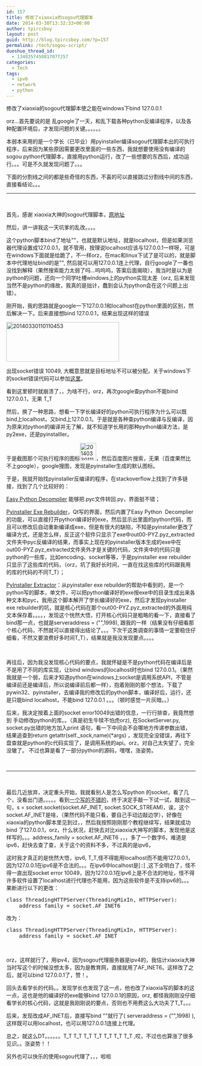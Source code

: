 ```yaml
---
id: 157
title: 修改了xiaoxia的sogou代理脚本
date: 2014-03-30T13:32:33+00:00
author: tpircsboy
layout: post
guid: http://blog.tpircsboy.com/?p=157
permalink: /tech/sogou-script/
duoshuo_thread_id:
  - 1340357450817077257
categories:
  - Tech
tags:
  - ipv6
  - network
  - python
---
```

修改了xiaoxia的sogou代理脚本使之能在windows下bind 127.0.0.1

orz...首先要说的是 乱google了一天，和乱下载各种python反编译程序，以及各种配置环境后，才发现问题的关键。。。。。。

本弱本来用的是一个学长（已毕业）用pyinstaller编译sogou代理脚本出的可执行程序，后来因为某些原因需要更改里面的一些东西，我就想要使用没有编译的sogou python代理脚本，直接用python运行，改了一些想要的东西后，成功运行。。。可是不久就发现问题了。。。

下面的分割线之间的都是些奇怪的东西，不喜的可以直接跳过分割线中间的东西，直接看结论。。。

* * *

&nbsp;

首先，感谢 xiaoxia大神的sogou代理脚本，<a href="http://xiaoxia.org/2011/11/14/update-sogou-proxy-program-with-https-support/" target="_blank">原地址</a>

然后，讲一讲我这一天坑爹的乱改。。。。

这个python脚本bind了地址""，也就是默认地址，就是localhost，但是如果浏览器代理设置成127.0.0.1，就不管用，按理说localhost应该与127.0.0.1一样呀，可是在windows下面就是给跪了，不一样orz，在mac和linux下试了是可以的，就是脚本中代理地址bind的是"", 然后就可以用127.0.0.1连上代理，自行google了一番也没找到解释（果然搜索能力太弱了吗...呜呜呜，答案后面揭晓），我当时是以为是python的问题，还向一个同学吐槽windows上的python实现太差（orz, 后来发现当然不是python的缘故，我真的是拙计，蠢到会认为python会在这个问题上出错）。

刚开始，我的思路就是google一下127.0.0.1和localhost在python里面的区别，然后解决一下。后来直接想bind 127.0.0.1，结果出现这样的错误

[<img class="alignnone size-medium wp-image-158" src="http://blog.tpircsboy.com/wp-content/uploads/2015/02/20140330110110453-300x105.png" alt="20140330110110453" width="300" height="105" srcset="http://blog.tpircsboy.com/wp-content/uploads/2015/02/20140330110110453-300x105.png 300w, http://blog.tpircsboy.com/wp-content/uploads/2015/02/20140330110110453.png 629w" sizes="(max-width: 300px) 100vw, 300px" />](http://blog.tpircsboy.com/wp-content/uploads/2015/02/20140330110110453.png)

出现socket错误 10049, 大概意思就是目标地址不可以被分配，关于windows下的socket错误代码可以参加<a href="http://msdn.microsoft.com/en-us/library/windows/desktop/ms740668(v=vs.85).aspx" target="_blank">这里</a>。

看到这里顿时就崩溃了，，为啥不行，orz，再次google查python不能bind 127.0.0.1，无果 T_T

然后，换了一种思路，想看一下学长编译好的python可执行程序为什么可以既bind上localhost，又bind上127.0.0.1。于是就是各种查python编译与反编译，因为原来对python的编译并无了解，就不知道学长用的那种python编译方法，是py2exe，还是pyinstalller。

于是截图那个可执行程序的图标[<img class="alignnone size-full wp-image-159" src="http://blog.tpircsboy.com/wp-content/uploads/2015/02/20140330111356421.png" alt="20140330111356421" width="43" height="46" />](http://blog.tpircsboy.com/wp-content/uploads/2015/02/20140330111356421.png)，然后百度图片搜索，无果（百度果然比不上google），google搜图，发现是pyinstaller生成的默认图标。

于是，我就开始找pyinstaller反编译的程序，在stackoverflow上找到了许多链接，找到了几个比较好的：

<a href="http://sourceforge.net/projects/easypythondecompiler/?source=dlp" target="_blank">Easy Python Decomplier</a> 能够把.pyc文件转回.py，界面挺不错；

<a href="http://sourceforge.net/projects/pyinstallerexerebuilder/?source=dlp" target="_blank">Pyinstaller Exe Rebuilder</a>，Qt写的界面，然后内置了Easy Python  Decomplier的功能，可以直接打开python编译好的exe，然后显示出里面的python代码，而且可以修改后自动重新编译成exe，但是有很大的缺陷，不知是pyinstaller更改了编译方式，还是怎么样，反正这个软件只显示了exe中out00-PYZ.pyz\_extracted文件夹中pyc反编译的结果，而事实上现在的pyinstaller版本生成的exe中在out00-PYZ.pyz\_extracted文件夹外才是关键的代码，文件夹中的代码只是python的一些库，比如encoding、socket等等，于是pyinstaller exe rebuilder只显示了这些库的代码，（orz，坑了我好长时间，一直在找这些库的代码跟我用的库的代码的不同T_T）；

<a href="http://sourceforge.net/projects/pyinstallerextractor/?source=dlp" target="_blank">PyInstaller Extractor</a>：从pyinstaller exe rebuilder的帮助中看到的，是一个python写的脚本，单文件，可以把python编译好的exe按exe中的目录生成出来各种文本和pyc，我用这个脚本解开了学长编译好的exe，然后才发现pyinstaller exe rebuilder的坑，就是核心代码在那个out00-PYZ.pyz\_extracted的外面用纯文本保存着。。。。，发现这个恍然大悟，打开核心代码只是粗略的看一下，直接看了bind那一点，也就是serveraddress = ("",1998), 跟我的一样（结果没有仔细看那个核心代码，不然就可以直接得出结论了。。。下次干这类调查的事情一定要稳住仔细看，不然又要浪费好多时间T\_T），结果就是我没发现要点。。。。

&nbsp;

再往后，因为我没发现核心代码的要点，我就怀疑是不是python代码在编译后是不是用了不同的库实现，让bind windows的localhost时也bind 127.0.0.1。（果然我就是一个弱，后来才知道python在windows上socket是调用系统API，不管是编译前还是编译后，所以说编译前后都一样），抱着刚刚的那个想法，下载了pywin32、pyinstaller，去编译我的修改后的python脚本，编译好后，运行，还是只能bind localhost，不能bind 127.0.0.1 。。。（顿时感觉一片灰暗。。）

后来，我决定按着上面的socket error10049出错的信息，一行行排查，我竟然想到 手动修改python的库。。（真是初生牛犊不怕虎orz), 在SocketServer.py, socket.py出错的地方加入print 语句，看一下中间会不会哪地方传递参数出错，结果追查到return getattr(self._sock,name)(*args) ，发现完全没错误，再往下盘查就是python的c代码实现了，是调用系统的api。orz，对自己太失望了，完全没辙了。 不过也算是看了一部分python的源码，嘿嘿，涨姿势。

&nbsp;

* * *

&nbsp;

最后几近放弃，决定重头开始，我就看别人是怎么写python 的socket，看了几个，没看出门道。。。。。看到<a href="http://www.oschina.net/question/12_76126" target="_blank">一个写的不错的</a>，终于决定手敲一下试一试，敲到这一句，s = socket.socket(socket.AF\_INET, socket.SOCK\_STREAM)，诶，这个socket.AF\_INET是啥，（果然代码不能只看，要自己手动边敲边学），好像在xiaoxia的python脚本里见到过，，然后我按照刚刚那个教程继续写，结果就成功bind 了127.0.0.1，orz，什么状况，赶快去对比xiaoxia大神写的脚本，发现他是这样写的。。。address\_family = socket.AF_INET6 ，，，多了一个数字6，难道是ipv6，赶快去查了查，关于这个的资料不多，不过真的是ipv6，

这时我才真正的是恍然大悟，ipv6, T_T,怪不得能用localhost而不能用127.0.0.1，因为127.0.0.1在ipv6是不合法的。。。在ipv6中localhost是[::] ,这下全明白了，怪不得一直出现socket error 10049，因为127.0.0.1在ipv6上是不合法的地址，怪不得许多软件设置了localhost进行代理也不能用，因为这些软件是不支持ipv6的。。。果断进行以下的更改：

<pre class="lang:python decode:true">class ThreadingHTTPServer(ThreadingMixIn, HTTPServer): 
    address_family = socket.AF_INET6</pre>

改为：

<pre class="lang:python decode:true ">class ThreadingHTTPServer(ThreadingMixIn, HTTPServer): 
    address_family = socket.AF_INET</pre>

&nbsp;

orz，这样就行了，用ipv4，因为sogou代理服务器是ipv4的，我估计xiaoxia大神当时写这个的时候没想太多，因为是教育网，直接就用了AF_INET6。这样改了之后，就可以bind 127.0.0.1了，赞！。
  
回头去看学长的代码。。发现学长也发现了这一点，他也改了xiaoxia写的脚本的这一点，这也是他的编译好的exe能够bind 127.0.0.1的原因，orz, 都怪我刚刚没仔细看学长的核心代码，这就是我刚刚说的要点，否则也不用费这么大功夫了T_T。。。

后来，发现改成AF_INET后，直接写bind ""就行了( serveraddress = ("",1998) ),这样既可以用localhost，也可以用127.0.0.1连接上代理。

总之，就这么DT。。。。。。T\_T T\_T T\_T T\_T T\_T T\_T T_T ,哎，不过也也算涨了很多见识。。涨姿势！！

另外也可以快乐的使用sogou代理了，，，啦啦

&nbsp;
